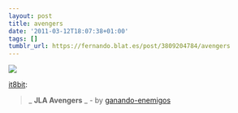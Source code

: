 ```yaml
---
layout: post
title: avengers
date: '2011-03-12T18:07:38+01:00'
tags: []
tumblr_url: https://fernando.blat.es/post/3809204784/avengers
---
```

 ![](/tumblr_files/tumblr_lhocxxij7n1qbw2q1o1_1280.png)  

[it8bit](http://it8bit.com/post/3702633521/avengers):

> _ **JLA Avengers** _ - by [ganando-enemigos](http://ganando-enemigos.deviantart.com/)
